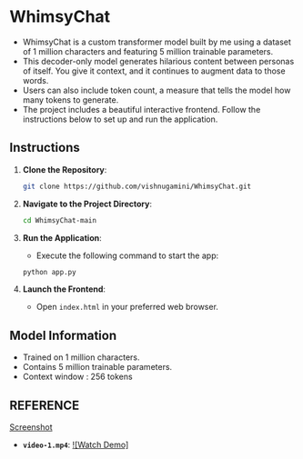 # WhimsyChat
- WhimsyChat is a custom transformer model built by me using a dataset of 1 million characters and featuring 5 million trainable parameters.
- This decoder-only model generates hilarious content between personas of itself. You give it context, and it continues to augment data to those words.
- Users can also include token count, a measure that tells the model how many tokens to generate. 
- The project includes a beautiful interactive frontend. Follow the instructions below to set up and run the application.

## Instructions

1. **Clone the Repository**:
    ```sh
    git clone https://github.com/vishnugamini/WhimsyChat.git
    ```

2. **Navigate to the Project Directory**:
    ```sh
    cd WhimsyChat-main
    ```

3. **Run the Application**:
    - Execute the following command to start the app:
    ```sh
    python app.py
    ```

4. **Launch the Frontend**:
    - Open `index.html` in your preferred web browser.

## Model Information

- Trained on 1 million characters.
- Contains 5 million trainable parameters.
- Context window : 256 tokens

## REFERENCE
[Screenshot](/assests/pic-1.png)
- **`video-1.mp4`**: [![Watch Demo]](https://vimeo.com/993884106)



